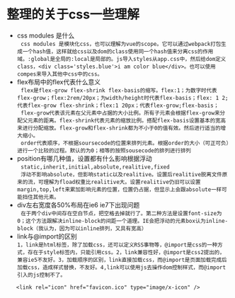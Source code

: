 
# 整理的关于css一些理解

   * css modules 是什么  
   `css modules 是模块化css，也可以理解为vue的scope。它可以通过webpack打包生成一个hash值，这样就给css以及dom的class使用同一个hash值来分离css的作用域。:global是全局的:local是局部的。js导入styles从app.css中，然后给dom定义class，<div class='styles.blue'>i am color blue</div>。也可以使用compes来导入其他中css中的css。`
   * flex布局中的flex代表什么意义  
   `flex是flex-grow flex-shrink flex-basis的缩写。flex:1；为数字时代表flex-grow；flex:2rem/20px；为width/height时代表flex-basis；flex: 1 2;代表flex-grow flex-shrink；flex:1 20px；代表flex-grow;flex-basis；`  
   `flex-grow代表该元素在父元素中占据的大小比例。所有子元素会根据flex-grow来分配父元素的距离。flex-shrink代表元素的缩放比例。搭配flex-basis设置基本的宽高来进行分配缩放。flex-grow和flex-shrink都为不小于0的值有效。然后进行适当的增大缩小。`  
   `order代表顺序，不根据soursecode的位置来排列元素。根据order的大小（可正可负）进行一个比较的过程。默认的为0；相等的按照sousecode的排列进行排列`
   * position有哪几种值，设置都有什么影响根据浮动  
   `static,inherit,initial,absolute,realitive,fixed`  
   `浮动不影响absolute，但影响static以及realitive。设置后realitive脱离文件原来的流，可理解为fload权重比realitive大。设置realitive仍旧可以设置margin,top,left来累加影响元素的位置，位置仍占据，但显示上会跟absolute一样可能挡住其他元素。`  
   * div左右宽度各50%布局在ie6 ie7下出现问题  
   `在于两个div中间存在空白节点，把空格去掉就行了。第二种方法是设置font-size为0；这个方法跟解决inline-block的间距一个道理。IE会把浮动的元素box认为inline-block（我认为，因为可以inline排列，又具有宽高）`  
   * link与@import的区别  
   `1，link是html标签，除了加载css，还可以定义RSS事物等，@import是css的一种方式，存在于style标签内，只能引用css。2，link兼容性好，@import是css2提出的，兼容ie5不友好。3，加载顺序的区别，link直接加载css，而@import是页面加载完成后加载css，造成样式替换，不友好。4,link可以使用js去操作dom控制样式，而@import引入的js控制不了。`
```link
   <link rel="icon" href="favicon.ico" type="image/x-icon" /> 
```
